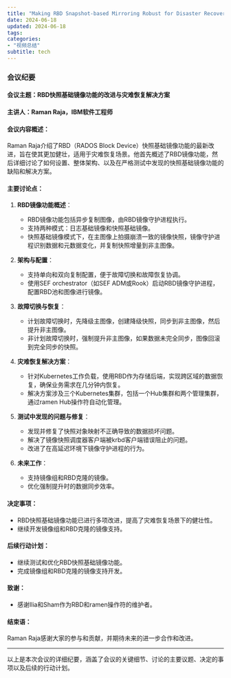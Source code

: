 ```yaml
---
title: "Making RBD Snapshot-based Mirroring Robust for Disaster Recovery | Ceph Days NYC 2024"
date: 2024-06-18
updated: 2024-06-18
tags:
categories:
- "视频总结"
subtitle: tech
---
```



### 会议纪要

#### 会议主题：RBD快照基础镜像功能的改进与灾难恢复解决方案

#### 主讲人：Raman Raja，IBM软件工程师

#### 会议内容概述：
Raman Raja介绍了RBD（RADOS Block Device）快照基础镜像功能的最新改进，旨在使其更加健壮，适用于灾难恢复场景。他首先概述了RBD镜像功能，然后详细讨论了如何设置、整体架构、以及在严格测试中发现的快照基础镜像功能的缺陷和解决方案。

#### 主要讨论点：
1. **RBD镜像功能概述**：
   - RBD镜像功能包括异步复制图像，由RBD镜像守护进程执行。
   - 支持两种模式：日志基础镜像和快照基础镜像。
   - 快照基础镜像模式下，在主图像上拍摄崩溃一致的镜像快照，镜像守护进程识别数据和元数据变化，并复制快照增量到非主图像。

2. **架构与配置**：
   - 支持单向和双向复制配置，便于故障切换和故障恢复协调。
   - 使用SEF orchestrator（如SEF ADM或Rook）启动RBD镜像守护进程，配置RBD池和图像进行镜像。

3. **故障切换与恢复**：
   - 计划故障切换时，先降级主图像，创建降级快照，同步到非主图像，然后提升非主图像。
   - 非计划故障切换时，强制提升非主图像，如果数据未完全同步，图像回滚到完全同步的快照。

4. **灾难恢复解决方案**：
   - 针对Kubernetes工作负载，使用RBD作为存储后端，实现跨区域的数据恢复，确保业务需求在几分钟内恢复。
   - 解决方案涉及三个Kubernetes集群，包括一个Hub集群和两个管理集群，通过ramen Hub操作符自动化管理。

5. **测试中发现的问题与修复**：
   - 发现并修复了快照对象映射不正确导致的数据损坏问题。
   - 解决了镜像快照调度器客户端被krbd客户端错误阻止的问题。
   - 改进了在高延迟环境下镜像守护进程的行为。

6. **未来工作**：
   - 支持镜像组和RBD克隆的镜像。
   - 优化强制提升时的数据同步效率。

#### 决定事项：
- RBD快照基础镜像功能已进行多项改进，提高了灾难恢复场景下的健壮性。
- 继续开发镜像组和RBD克隆的镜像支持。

#### 后续行动计划：
- 继续测试和优化RBD快照基础镜像功能。
- 完成镜像组和RBD克隆的镜像支持开发。

#### 致谢：
- 感谢Ilia和Sham作为RBD和ramen操作符的维护者。

#### 结束语：
Raman Raja感谢大家的参与和贡献，并期待未来的进一步合作和改进。

---

以上是本次会议的详细纪要，涵盖了会议的关键细节、讨论的主要议题、决定的事项以及后续的行动计划。